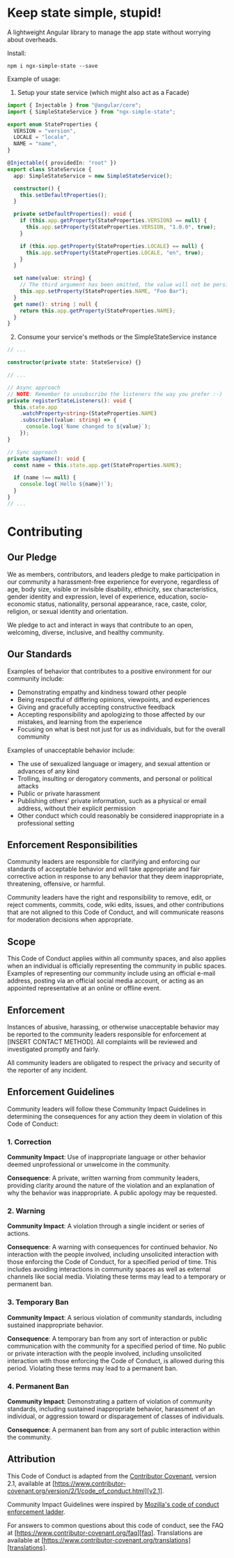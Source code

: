 # Keep state simple, stupid!

A lightweight Angular library to manage the app state without worrying about overheads.

Install:

```
npm i ngx-simple-state --save
```

Example of usage:

1. Setup your state service (which might also act as a Facade)

```ts
import { Injectable } from "@angular/core";
import { SimpleStateService } from "ngx-simple-state";

export enum StateProperties {
  VERSION = "version",
  LOCALE = "locale",
  NAME = "name",
}

@Injectable({ providedIn: "root" })
export class StateService {
  app: SimpleStateService = new SimpleStateService();

  constructor() {
    this.setDefaultProperties();
  }

  private setDefaultProperties(): void {
    if (this.app.getProperty(StateProperties.VERSION) == null) {
      this.app.setProperty(StateProperties.VERSION, "1.0.0", true);
    }

    if (this.app.getProperty(StateProperties.LOCALE) == null) {
      this.app.setProperty(StateProperties.LOCALE, "en", true);
    }
  }

  set name(value: string) {
    // The third argument has been omitted, the value will not be persisted
    this.app.setProperty(StateProperties.NAME, "Foo Bar");
  }
  get name(): string | null {
    return this.app.getProperty(StateProperties.NAME);
  }
}
```

2. Consume your service's methods or the SimpleStateService instance

```ts
// ...

constructor(private state: StateService) {}

// ...

// Async approach
// NOTE: Remember to unsubscribe the listeners the way you prefer :-)
private registerStateListeners(): void {
  this.state.app
    .watchProperty<string>(StateProperties.NAME)
    .subscribe((value: string) => {
      console.log(`Name changed to ${value}`);
    });
}

// Sync approach
private sayName(): void {
  const name = this.state.app.get(StateProperties.NAME);

  if (name !== null) {
    console.log(`Hello ${name}!`);
  }
}
// ...
```

# Contributing

## Our Pledge

We as members, contributors, and leaders pledge to make participation in our
community a harassment-free experience for everyone, regardless of age, body
size, visible or invisible disability, ethnicity, sex characteristics, gender
identity and expression, level of experience, education, socio-economic status,
nationality, personal appearance, race, caste, color, religion, or sexual identity
and orientation.

We pledge to act and interact in ways that contribute to an open, welcoming,
diverse, inclusive, and healthy community.

## Our Standards

Examples of behavior that contributes to a positive environment for our
community include:

- Demonstrating empathy and kindness toward other people
- Being respectful of differing opinions, viewpoints, and experiences
- Giving and gracefully accepting constructive feedback
- Accepting responsibility and apologizing to those affected by our mistakes,
  and learning from the experience
- Focusing on what is best not just for us as individuals, but for the
  overall community

Examples of unacceptable behavior include:

- The use of sexualized language or imagery, and sexual attention or
  advances of any kind
- Trolling, insulting or derogatory comments, and personal or political attacks
- Public or private harassment
- Publishing others' private information, such as a physical or email
  address, without their explicit permission
- Other conduct which could reasonably be considered inappropriate in a
  professional setting

## Enforcement Responsibilities

Community leaders are responsible for clarifying and enforcing our standards of
acceptable behavior and will take appropriate and fair corrective action in
response to any behavior that they deem inappropriate, threatening, offensive,
or harmful.

Community leaders have the right and responsibility to remove, edit, or reject
comments, commits, code, wiki edits, issues, and other contributions that are
not aligned to this Code of Conduct, and will communicate reasons for moderation
decisions when appropriate.

## Scope

This Code of Conduct applies within all community spaces, and also applies when
an individual is officially representing the community in public spaces.
Examples of representing our community include using an official e-mail address,
posting via an official social media account, or acting as an appointed
representative at an online or offline event.

## Enforcement

Instances of abusive, harassing, or otherwise unacceptable behavior may be
reported to the community leaders responsible for enforcement at
[INSERT CONTACT METHOD].
All complaints will be reviewed and investigated promptly and fairly.

All community leaders are obligated to respect the privacy and security of the
reporter of any incident.

## Enforcement Guidelines

Community leaders will follow these Community Impact Guidelines in determining
the consequences for any action they deem in violation of this Code of Conduct:

### 1. Correction

**Community Impact**: Use of inappropriate language or other behavior deemed
unprofessional or unwelcome in the community.

**Consequence**: A private, written warning from community leaders, providing
clarity around the nature of the violation and an explanation of why the
behavior was inappropriate. A public apology may be requested.

### 2. Warning

**Community Impact**: A violation through a single incident or series
of actions.

**Consequence**: A warning with consequences for continued behavior. No
interaction with the people involved, including unsolicited interaction with
those enforcing the Code of Conduct, for a specified period of time. This
includes avoiding interactions in community spaces as well as external channels
like social media. Violating these terms may lead to a temporary or
permanent ban.

### 3. Temporary Ban

**Community Impact**: A serious violation of community standards, including
sustained inappropriate behavior.

**Consequence**: A temporary ban from any sort of interaction or public
communication with the community for a specified period of time. No public or
private interaction with the people involved, including unsolicited interaction
with those enforcing the Code of Conduct, is allowed during this period.
Violating these terms may lead to a permanent ban.

### 4. Permanent Ban

**Community Impact**: Demonstrating a pattern of violation of community
standards, including sustained inappropriate behavior, harassment of an
individual, or aggression toward or disparagement of classes of individuals.

**Consequence**: A permanent ban from any sort of public interaction within
the community.

## Attribution

This Code of Conduct is adapted from the [Contributor Covenant][homepage],
version 2.1, available at
[https://www.contributor-covenant.org/version/2/1/code_of_conduct.html][v2.1].

Community Impact Guidelines were inspired by
[Mozilla's code of conduct enforcement ladder][mozilla coc].

For answers to common questions about this code of conduct, see the FAQ at
[https://www.contributor-covenant.org/faq][faq]. Translations are available
at [https://www.contributor-covenant.org/translations][translations].

[homepage]: https://www.contributor-covenant.org
[v2.1]: https://www.contributor-covenant.org/version/2/1/code_of_conduct.html
[mozilla coc]: https://github.com/mozilla/diversity
[faq]: https://www.contributor-covenant.org/faq
[translations]: https://www.contributor-covenant.org/translations

